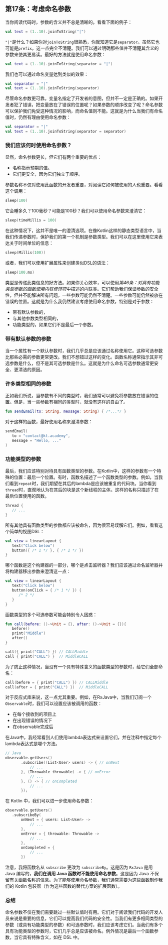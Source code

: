 ## 第17条：考虑命名参数

当你阅读代码时，参数的含义并不总是清晰的。看看下面的例子：

``` kotlin
val text = (1..10).joinToString("|")
```

`"|"`是什么？如果你对`joinToString`很熟悉，你就知道它是`separator`。虽然它也可能是`prefix`。这一点完全不清楚。我们可以通过明确那些值并不清楚其含义的参数来使其更易读。最好的方法就是使用命名参数：

``` kotlin
val text = (1..10).joinToString(separator = "|")
```

我们也可以通过命名变量达到类似的效果：

``` kotlin
val separator = "|"
val text = (1..10).joinToString(separator)
```

尽管命名参数更可靠。变量名指定了开发者的意图，但并不一定是正确的。如果开发者犯了错误，把变量放在了错误的位置呢？如果参数的顺序改变了呢？命名参数可以保护我们免受这种情况的影响，而命名值则不能。这就是为什么当我们有命名值时，仍然有理由使用命名参数：

``` kotlin
val separator = "|"
val text = (1..10).joinToString(separator = separator)
```

### 我们应该何时使用命名参数？

显然，命名参数更长，但它们有两个重要的优点：

- 名称指示预期的值。
- 它们更安全，因为它们独立于顺序。

参数名称不仅对使用此函数的开发者重要，对阅读它如何被使用的人也重要。看看这个调用：

``` kotlin
sleep(100)
```

它会睡多久？100毫秒？可能是100秒？我们可以使用命名参数来澄清它：

``` kotlin
sleep(timeMillis = 100)
```

在这种情况下，这并不是唯一的澄清选项。在像Kotlin这样的静态类型语言中，当我们传递参数时，保护我们的第一个机制是参数类型。我们可以在这里使用它来表达关于时间单位的信息：

``` kotlin
sleep(Millis(100))
```

或者，我们可以使用扩展属性来创建类似DSL的语法：

``` kotlin
sleep(100.ms)
```

类型是传递此类信息的好方法。如果你关心效率，可以使用*第46条：对具有功能类型参数的函数使用内联修饰符*中描述的内联类。它们帮助我们保证参数的安全性，但并不能解决所有问题。一些参数可能仍然不清楚。一些参数可能仍然被放在错误的位置。这就是为什么我仍然建议考虑使用命名参数，特别是对于参数：

- 带有默认参数的，
- 与其他参数类型相同的，
- 功能类型的，如果它们不是最后一个参数。

### 带有默认参数的参数

当一个属性有一个默认参数时，我们几乎总是应该通过名称使用它。这种可选参数比那些必需的参数更常更改。我们不想错过这样的变化。函数名称通常指示其非可选参数是什么，但不是其可选参数是什么。这就是为什么命名可选参数通常更安全、更清洁的原因。

### 许多类型相同的参数

正如我们所说，当参数有不同的类型时，我们通常可以避免将参数放在错误的位置。但是，当一些参数有相同的类型时，就没有这样的自由了。

``` kotlin
fun sendEmail(to: String, message: String) { /*...*/ }
```

对于这样的函数，最好使用名称来澄清参数：

``` kotlin
sendEmail(
   to = "contact@kt.academy",
   message = "Hello, ..."
)
```

### 功能类型的参数

最后，我们应该特别对待具有函数类型的参数。在Kotlin中，这样的参数有一个特殊的位置：最后一个位置。有时，函数名描述了一个函数类型的参数。例如，当我们看到`repeat`时，我们期望在其后的lambda是应该被重复的代码块。当你看到`thread`时，直观地认为在其后的块是这个新线程的主体。这样的名称只描述了在最后位置使用的函数。

``` kotlin
thread {
   // ...
}
```

所有其他具有函数类型的参数都应该被命名，因为很容易误解它们。例如，看看这个简单的视图DSL：

``` kotlin
val view = linearLayout {
   text("Click below")
   button({ /* 1 */ }, { /* 2 */ })
}
```

哪个函数是这个构建器的一部分，哪个是点击监听器？我们应该通过命名监听器并将构建器移出参数来澄清这一点：

``` kotlin
val view = linearLayout {
   text("Click below")
   button(onClick = { /* 1 */ }) {
      /* 2 */
   }
}
```

函数类型的多个可选参数可能会特别令人困惑：

``` kotlin
fun call(before: ()->Unit = {}, after: ()->Unit = {}){
   before()
   print("Middle")
   after()
}

call({ print("CALL") }) // CALLMiddle
call { print("CALL") }  // MiddleCALL
```

为了防止这种情况，当没有一个具有特殊含义的函数类型的参数时，给它们全部命名：

``` kotlin
call(before = { print("CALL") }) // CALLMiddle
call(after = { print("CALL") })  // MiddleCALL
```

对于反应式库来说，这一点尤其重要。例如，在RxJava中，当我们订阅一个`Observable`时，我们可以设置应该被调用的函数：

- 在每个接收到的项目上
- 在出现错误的情况下
- 在observable完成后

在Java中，我经常看到人们使用lambda表达式来设置它们，并在注释中指定每个lambda表达式是哪个方法。

``` kotlin
// Java
observable.getUsers()
       .subscribe((List<User> users) -> { // onNext
           // ...
       }, (Throwable throwable) -> { // onError
           // ...
       }, () -> { // onCompleted
           // ...
       });
```

在 Kotlin 中，我们可以进一步使用命名参数：

``` kotlin
observable.getUsers()
   .subscribeBy(
       onNext = { users: List<User> ->
           // ...
       },
       onError = { throwable: Throwable ->
           // ...
       },
       onCompleted = {
           // ...
       })
```

注意，我将函数名从 `subscribe` 更改为 `subscribeBy`。这是因为 `RxJava` 是用 Java 编写的，**我们在调用 Java 函数时不能使用命名参数**。这是因为 Java 不保留有关函数名称的信息。为了能够使用命名参数，我们通常需要为这些函数制作我们的 Kotlin 包装器（作为这些函数的替代方案的扩展函数）。

### 总结

命名参数不仅在我们需要跳过一些默认值时有用。它们对于阅读我们代码的开发人员来说是重要的信息，它们可以提高我们代码的安全性。当我们有更多相同类型的参数（或具有功能类型的参数）和可选参数时，我们应该考虑它们。当我们有多个具有功能类型的参数时，它们几乎总是应该被命名。例外情况是最后一个函数参数，当它具有特殊含义，如在 DSL 中。